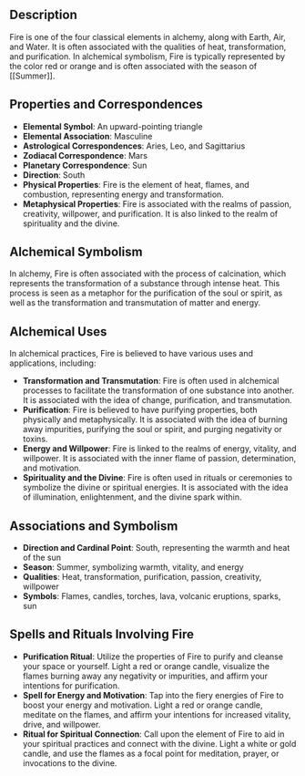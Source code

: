 ## Description
Fire is one of the four classical elements in alchemy, along with Earth, Air, and Water. It is often associated with the qualities of heat, transformation, and purification. In alchemical symbolism, Fire is typically represented by the color red or orange and is often associated with the season of [[Summer]].

## Properties and Correspondences
- **Elemental Symbol**: An upward-pointing triangle
- **Elemental Association**: Masculine
- **Astrological Correspondences**: Aries, Leo, and Sagittarius
- **Zodiacal Correspondence**: Mars
- **Planetary Correspondence**: Sun
- **Direction**: South
- **Physical Properties**: Fire is the element of heat, flames, and combustion, representing energy and transformation.
- **Metaphysical Properties**: Fire is associated with the realms of passion, creativity, willpower, and purification. It is also linked to the realm of spirituality and the divine.

## Alchemical Symbolism
In alchemy, Fire is often associated with the process of calcination, which represents the transformation of a substance through intense heat. This process is seen as a metaphor for the purification of the soul or spirit, as well as the transformation and transmutation of matter and energy.

## Alchemical Uses
In alchemical practices, Fire is believed to have various uses and applications, including:

- **Transformation and Transmutation**: Fire is often used in alchemical processes to facilitate the transformation of one substance into another. It is associated with the idea of change, purification, and transmutation.
- **Purification**: Fire is believed to have purifying properties, both physically and metaphysically. It is associated with the idea of burning away impurities, purifying the soul or spirit, and purging negativity or toxins.
- **Energy and Willpower**: Fire is linked to the realms of energy, vitality, and willpower. It is associated with the inner flame of passion, determination, and motivation.
- **Spirituality and the Divine**: Fire is often used in rituals or ceremonies to symbolize the divine or spiritual energies. It is associated with the idea of illumination, enlightenment, and the divine spark within.

## Associations and Symbolism
- **Direction and Cardinal Point**: South, representing the warmth and heat of the sun
- **Season**: Summer, symbolizing warmth, vitality, and energy
- **Qualities**: Heat, transformation, purification, passion, creativity, willpower
- **Symbols**: Flames, candles, torches, lava, volcanic eruptions, sparks, sun

## Spells and Rituals Involving Fire
- **Purification Ritual**: Utilize the properties of Fire to purify and cleanse your space or yourself. Light a red or orange candle, visualize the flames burning away any negativity or impurities, and affirm your intentions for purification.
- **Spell for Energy and Motivation**: Tap into the fiery energies of Fire to boost your energy and motivation. Light a red or orange candle, meditate on the flames, and affirm your intentions for increased vitality, drive, and willpower.
- **Ritual for Spiritual Connection**: Call upon the element of Fire to aid in your spiritual practices and connect with the divine. Light a white or gold candle, and use the flames as a focal point for meditation, prayer, or invocations to the divine.
